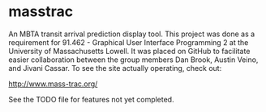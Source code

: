 masstrac
========

An MBTA transit arrival prediction display tool. This project was done as a
requirement for 91.462 - Graphical User Interface Programming 2 at the
University of Massachusetts Lowell. It was placed on GitHub to facilitate
easier collaboration between the group members Dan Brook, Austin Veino, and
Jivani Cassar. To see the site actually operating, check out:

http://www.mass-trac.org/

See the TODO file for features not yet completed.
